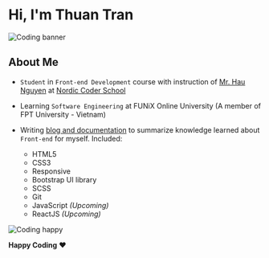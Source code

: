 # Hi, I'm Thuan Tran 

![Coding banner](https://images.unsplash.com/photo-1511376777868-611b54f68947?ixlib=rb-1.2.1&ixid=eyJhcHBfaWQiOjEyMDd9&auto=format&fit=crop&w=750&q=80)

## About Me

- `Student` in `Front-end Development` course with instruction of [Mr. Hau Nguyen](https://github.com/paulnguyen-mn) at [Nordic Coder School](https://nordiccoder.com/) 

- Learning `Software Engineering` at FUNiX Online University (A member of FPT University - Vietnam) 

- Writing [blog and documentation](https://edwardtran.vercel.app/) to summarize knowledge learned about `Front-end` for myself. Included:
    + HTML5
    + CSS3
    + Responsive 
    + Bootstrap UI library
    + SCSS
    + Git
    + JavaScript *(Upcoming)*
    + ReactJS *(Upcoming)*
  

![Coding happy](https://images.unsplash.com/photo-1543058871-74a1d669ba70?ixlib=rb-1.2.1&ixid=eyJhcHBfaWQiOjEyMDd9&auto=format&fit=crop&w=1489&q=80)

**Happy Coding** ❤️
